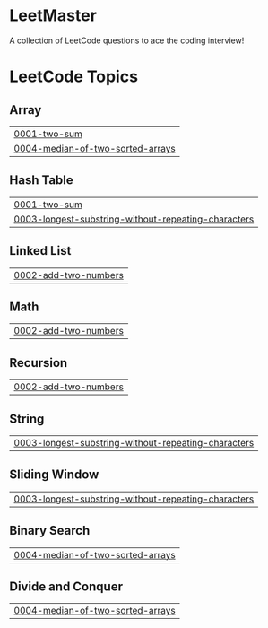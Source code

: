 # LeetMaster
A collection of LeetCode questions to ace the coding interview!
<!---LeetCode Topics Start-->
# LeetCode Topics
## Array
|  |
| ------- |
| [0001-two-sum](https://github.com/MLM-Dev/LeetMaster/tree/master/0001-two-sum) |
| [0004-median-of-two-sorted-arrays](https://github.com/MLM-Dev/LeetMaster/tree/master/0004-median-of-two-sorted-arrays) |
## Hash Table
|  |
| ------- |
| [0001-two-sum](https://github.com/MLM-Dev/LeetMaster/tree/master/0001-two-sum) |
| [0003-longest-substring-without-repeating-characters](https://github.com/MLM-Dev/LeetMaster/tree/master/0003-longest-substring-without-repeating-characters) |
## Linked List
|  |
| ------- |
| [0002-add-two-numbers](https://github.com/MLM-Dev/LeetMaster/tree/master/0002-add-two-numbers) |
## Math
|  |
| ------- |
| [0002-add-two-numbers](https://github.com/MLM-Dev/LeetMaster/tree/master/0002-add-two-numbers) |
## Recursion
|  |
| ------- |
| [0002-add-two-numbers](https://github.com/MLM-Dev/LeetMaster/tree/master/0002-add-two-numbers) |
## String
|  |
| ------- |
| [0003-longest-substring-without-repeating-characters](https://github.com/MLM-Dev/LeetMaster/tree/master/0003-longest-substring-without-repeating-characters) |
## Sliding Window
|  |
| ------- |
| [0003-longest-substring-without-repeating-characters](https://github.com/MLM-Dev/LeetMaster/tree/master/0003-longest-substring-without-repeating-characters) |
## Binary Search
|  |
| ------- |
| [0004-median-of-two-sorted-arrays](https://github.com/MLM-Dev/LeetMaster/tree/master/0004-median-of-two-sorted-arrays) |
## Divide and Conquer
|  |
| ------- |
| [0004-median-of-two-sorted-arrays](https://github.com/MLM-Dev/LeetMaster/tree/master/0004-median-of-two-sorted-arrays) |
<!---LeetCode Topics End-->
